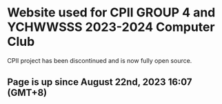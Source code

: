# Website used for CPII GROUP 4 and YCHWWSSS 2023-2024 Computer Club
CPII project has been discontinued and is now fully open source.
<br />
<h2>Page is up since August 22nd, 2023 16:07 (GMT+8)</h2>
